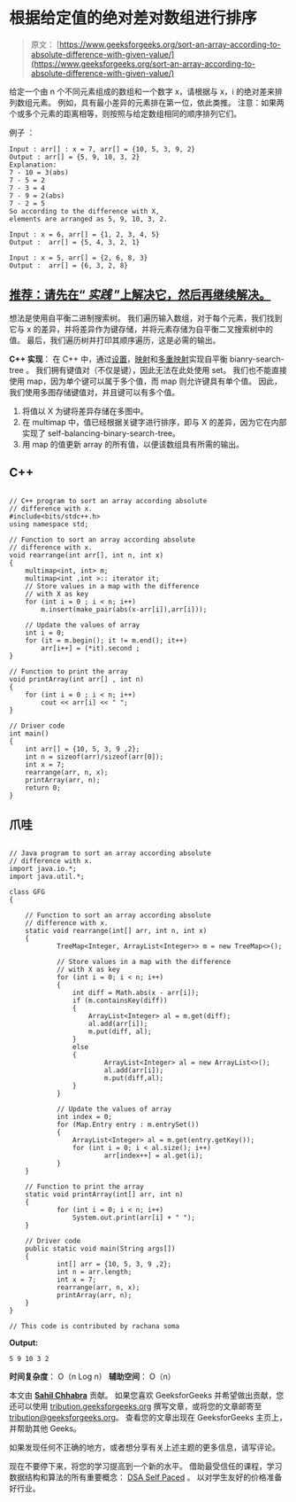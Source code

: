 # 根据给定值的绝对差对数组进行排序

> 原文： [https://www.geeksforgeeks.org/sort-an-array-according-to-absolute-difference-with-given-value/](https://www.geeksforgeeks.org/sort-an-array-according-to-absolute-difference-with-given-value/)

给定一个由 n 个不同元素组成的数组和一个数字 x，请根据与 x，i 的绝对差来排列数组元素。 例如，具有最小差异的元素排在第一位，依此类推。
注意：如果两个或多个元素的距离相等，则按照与给定数组相同的顺序排列它们。

例子 ：

```
Input : arr[] : x = 7, arr[] = {10, 5, 3, 9, 2}
Output : arr[] = {5, 9, 10, 3, 2}
Explanation:
7 - 10 = 3(abs)
7 - 5 = 2
7 - 3 = 4 
7 - 9 = 2(abs)
7 - 2 = 5
So according to the difference with X, 
elements are arranged as 5, 9, 10, 3, 2.

Input : x = 6, arr[] = {1, 2, 3, 4, 5}   
Output :  arr[] = {5, 4, 3, 2, 1}

Input : x = 5, arr[] = {2, 6, 8, 3}   
Output :  arr[] = {6, 3, 2, 8}

```

## [推荐：请先在“ ***<u>实践</u>*** ”上解决它，然后再继续解决。](https://practice.geeksforgeeks.org/problems/sort-by-absolute-difference/0)

想法是使用自平衡二进制搜索树。 我们遍历输入数组，对于每个元素，我们找到它与 x 的差异，并将差异作为键存储，并将元素存储为自平衡二叉搜索树中的值。 最后，我们遍历树并打印其顺序遍历，这是必需的输出。

**C++ 实现**：
在 C++ 中，通过[设置](http://quiz.geeksforgeeks.org/set-associative-containers-the-c-standard-template-library-stl/)，[映射](http://quiz.geeksforgeeks.org/map-associative-containers-the-c-standard-template-library-stl/)和[多重映射](http://quiz.geeksforgeeks.org/multimap-associative-containers-the-c-standard-template-library-stl/)实现自平衡 bianry-search-tree 。 我们拥有键值对（不仅是键），因此无法在此处使用 set。 我们也不能直接使用 map，因为单个键可以属于多个值，而 map 则允许键具有单个值。 因此，我们使用多图存储键值对，并且键可以有多个值。

1.  将值以 X 为键将差异存储在多图中。
2.  在 multimap 中，值已经根据关键字进行排序，即与 X 的差异，因为它在内部实现了 self-balancing-binary-search-tree。
3.  用 map 的值更新 array 的所有值，以便该数组具有所需的输出。

## C++ 

```

// C++ program to sort an array according absolute 
// difference with x. 
#include<bits/stdc++.h> 
using namespace std; 

// Function to sort an array according absolute 
// difference with x. 
void rearrange(int arr[], int n, int x) 
{ 
    multimap<int, int> m; 
    multimap<int ,int >:: iterator it; 
    // Store values in a map with the difference 
    // with X as key 
    for (int i = 0 ; i < n; i++) 
        m.insert(make_pair(abs(x-arr[i]),arr[i])); 

    // Update the values of array 
    int i = 0; 
    for (it = m.begin(); it != m.end(); it++) 
        arr[i++] = (*it).second ; 
} 

// Function to print the array 
void printArray(int arr[] , int n) 
{ 
    for (int i = 0 ; i < n; i++) 
        cout << arr[i] << " "; 
} 

// Driver code 
int main() 
{ 
    int arr[] = {10, 5, 3, 9 ,2}; 
    int n = sizeof(arr)/sizeof(arr[0]); 
    int x = 7; 
    rearrange(arr, n, x); 
    printArray(arr, n); 
    return 0; 
} 

```

## 爪哇

```

// Java program to sort an array according absolute  
// difference with x.  
import java.io.*; 
import java.util.*; 

class GFG  
{ 

    // Function to sort an array according absolute  
    // difference with x. 
    static void rearrange(int[] arr, int n, int x) 
    { 
            TreeMap<Integer, ArrayList<Integer>> m = new TreeMap<>(); 

            // Store values in a map with the difference  
            // with X as key 
            for (int i = 0; i < n; i++) 
            { 
                int diff = Math.abs(x - arr[i]); 
                if (m.containsKey(diff))  
                { 
                    ArrayList<Integer> al = m.get(diff); 
                    al.add(arr[i]); 
                    m.put(diff, al); 
                } 
                else 
                { 
                        ArrayList<Integer> al = new ArrayList<>(); 
                        al.add(arr[i]); 
                        m.put(diff,al); 
                } 
            } 

            // Update the values of array 
            int index = 0; 
            for (Map.Entry entry : m.entrySet())  
            { 
                ArrayList<Integer> al = m.get(entry.getKey()); 
                for (int i = 0; i < al.size(); i++) 
                        arr[index++] = al.get(i);  
            } 
    } 

    // Function to print the array 
    static void printArray(int[] arr, int n) 
    { 
            for (int i = 0; i < n; i++) 
                System.out.print(arr[i] + " "); 
    } 

    // Driver code 
    public static void main(String args[]) 
    { 
            int[] arr = {10, 5, 3, 9 ,2}; 
            int n = arr.length; 
            int x = 7; 
            rearrange(arr, n, x);  
            printArray(arr, n);  
    } 
} 

// This code is contributed by rachana soma 

```

**Output:**

```
5 9 10 3 2

```

**时间复杂度**： O（n Log n）
**辅助空间**： O（n）

本文由 **[Sahil Chhabra](https://practice.geeksforgeeks.org/user-profile.php?user=sahil_coder)** 贡献。 如果您喜欢 GeeksforGeeks 并希望做出贡献，您还可以使用 [tribution.geeksforgeeks.org](http://www.contribute.geeksforgeeks.org) 撰写文章，或将您的文章邮寄至 tribution@geeksforgeeks.org。 查看您的文章出现在 GeeksforGeeks 主页上，并帮助其他 Geeks。

如果发现任何不正确的地方，或者想分享有关上述主题的更多信息，请写评论。

现在不要停下来，将您的学习提高到一个新的水平。 借助最受信任的课程，学习数据结构和算法的所有重要概念： [DSA Self Paced](https://practice.geeksforgeeks.org/courses/dsa-self-paced?utm_source=geeksforgeeks&utm_medium=article&utm_campaign=gfg_article_dsa_content_bottom) 。 以对学生友好的价格准备好行业。
